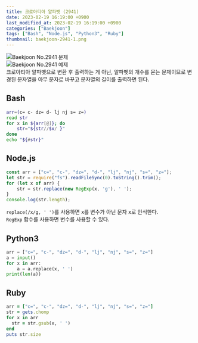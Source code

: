 ```yaml
---
title: 크로아티아 알파벳 (2941)
date: 2023-02-19 16:19:00 +0900
last_modified_at: 2023-02-19 16:19:00 +0900
categories: ["Baekjoon"]
tags: ["Bash", "Node.js", "Python3", "Ruby"]
thumbnail: baekjoon-2941-1.png
---
```


![Baekjoon No.2941 문제](baekjoon-2941-1.png)  
![Baekjoon No.2941 예제](baekjoon-2941-1.png)  
크로아티아 알파벳으로 변환 후 출력하는 게 아닌, 알파벳의 개수를 묻는 문제이므로 변경된 문자열을 아무 문자로 바꾸고 문자열의 길이를 출력하면 된다.

## Bash
```bash
arr=(c= c- dz= d- lj nj s= z=)
read str
for x in ${arr[@]}; do
	str="${str//$x/ }"
done
echo "${#str}"
```

## Node.js
```javascript
const arr = ["c=", "c-", "dz=", "d-", "lj", "nj", "s=", "z="];
let str = require("fs").readFileSync(0).toString().trim();
for (let x of arr) {
	str = str.replace(new RegExp(x, 'g'), ' ');
}
console.log(str.length);
```
`replace(/x/g, ' ')`를 사용하면 x를 변수가 아닌 문자 x로 인식한다.  
`RegExp` 함수를 사용하면 변수를 사용할 수 있다.

## Python3
```python
arr = ["c=", "c-", "dz=", "d-", "lj", "nj", "s=", "z="]
a = input()
for x in arr:
    a = a.replace(x, ' ')
print(len(a))
```

## Ruby
```ruby
arr = ["c=", "c-", "dz=", "d-", "lj", "nj", "s=", "z="]
str = gets.chomp
for x in arr
  str = str.gsub(x, ' ')
end
puts str.size
```
